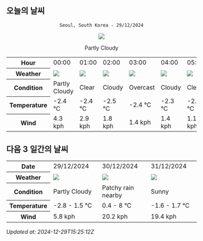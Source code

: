 ## 오늘의 날씨
<div align="center">

`Seoul, South Korea - 29/12/2024`

<img src="https://cdn.weatherapi.com/weather/64x64/day/116.png"/>

Partly Cloudy 

</div>


<table>
    <tr>
        <th>Hour</th>
        <td>00:00</td><td>01:00</td><td>02:00</td><td>03:00</td><td>04:00</td><td>05:00</td><td>06:00</td><td>07:00</td><td>08:00</td><td>09:00</td><td>10:00</td><td>11:00</td><td>12:00</td><td>13:00</td><td>14:00</td><td>15:00</td><td>16:00</td><td>17:00</td><td>18:00</td><td>19:00</td><td>20:00</td><td>21:00</td><td>22:00</td><td>23:00</td>
    </tr>
    <tr>
        <th>Weather</th>
        <td><img src="https://cdn.weatherapi.com/weather/64x64/night/116.png"></img></td><td><img src="https://cdn.weatherapi.com/weather/64x64/night/113.png"></img></td><td><img src="https://cdn.weatherapi.com/weather/64x64/night/119.png"></img></td><td><img src="https://cdn.weatherapi.com/weather/64x64/night/122.png"></img></td><td><img src="https://cdn.weatherapi.com/weather/64x64/night/119.png"></img></td><td><img src="https://cdn.weatherapi.com/weather/64x64/night/113.png"></img></td><td><img src="https://cdn.weatherapi.com/weather/64x64/night/113.png"></img></td><td><img src="https://cdn.weatherapi.com/weather/64x64/night/113.png"></img></td><td><img src="https://cdn.weatherapi.com/weather/64x64/day/113.png"></img></td><td><img src="https://cdn.weatherapi.com/weather/64x64/day/113.png"></img></td><td><img src="https://cdn.weatherapi.com/weather/64x64/day/113.png"></img></td><td><img src="https://cdn.weatherapi.com/weather/64x64/day/113.png"></img></td><td><img src="https://cdn.weatherapi.com/weather/64x64/day/113.png"></img></td><td><img src="https://cdn.weatherapi.com/weather/64x64/day/113.png"></img></td><td><img src="https://cdn.weatherapi.com/weather/64x64/day/113.png"></img></td><td><img src="https://cdn.weatherapi.com/weather/64x64/day/122.png"></img></td><td><img src="https://cdn.weatherapi.com/weather/64x64/day/122.png"></img></td><td><img src="https://cdn.weatherapi.com/weather/64x64/day/122.png"></img></td><td><img src="https://cdn.weatherapi.com/weather/64x64/night/116.png"></img></td><td><img src="https://cdn.weatherapi.com/weather/64x64/night/116.png"></img></td><td><img src="https://cdn.weatherapi.com/weather/64x64/night/113.png"></img></td><td><img src="https://cdn.weatherapi.com/weather/64x64/night/119.png"></img></td><td><img src="https://cdn.weatherapi.com/weather/64x64/night/122.png"></img></td><td><img src="https://cdn.weatherapi.com/weather/64x64/night/116.png"></img></td>
    </tr>
    <tr>
        <th>Condition</th>
        <td width="200px">Partly Cloudy </td><td width="200px">Clear </td><td width="200px">Cloudy </td><td width="200px">Overcast </td><td width="200px">Cloudy </td><td width="200px">Clear </td><td width="200px">Clear </td><td width="200px">Clear </td><td width="200px">Sunny</td><td width="200px">Sunny</td><td width="200px">Sunny</td><td width="200px">Sunny</td><td width="200px">Sunny</td><td width="200px">Sunny</td><td width="200px">Sunny</td><td width="200px">Overcast </td><td width="200px">Overcast </td><td width="200px">Overcast </td><td width="200px">Partly Cloudy </td><td width="200px">Partly Cloudy </td><td width="200px">Clear </td><td width="200px">Cloudy </td><td width="200px">Overcast </td><td width="200px">Partly cloudy</td>
    </tr>
    <tr>
        <th>Temperature</th>
        <td>-2.4 °C</td><td>-2.4 °C</td><td>-2.5 °C</td><td>-2.4 °C</td><td>-2.3 °C</td><td>-2.4 °C</td><td>-2.7 °C</td><td>-2.7 °C</td><td>-2.8 °C</td><td>-2 °C</td><td>-1 °C</td><td>-0.1 °C</td><td>0.4 °C</td><td>1 °C</td><td>1.4 °C</td><td>1.5 °C</td><td>1.4 °C</td><td>0.6 °C</td><td>0.4 °C</td><td>0.5 °C</td><td>0.1 °C</td><td>-0.3 °C</td><td>-0.3 °C</td><td>0.3 °C</td>
    </tr>
    <tr>
        <th>Wind</th>
        <td>4.3 kph</td><td>2.9 kph</td><td>1.8 kph</td><td>1.4 kph</td><td>1.4 kph</td><td>1.1 kph</td><td>0.7 kph</td><td>0.7 kph</td><td>1.1 kph</td><td>1.1 kph</td><td>2.2 kph</td><td>2.9 kph</td><td>2.9 kph</td><td>3.6 kph</td><td>3.6 kph</td><td>4.3 kph</td><td>2.9 kph</td><td>4.7 kph</td><td>5 kph</td><td>4.7 kph</td><td>5 kph</td><td>5.8 kph</td><td>5.4 kph</td><td>5 kph</td>
    </tr>
</table>


## 다음 3 일간의 날씨


<table>
    <tr>
        <th>Date</th>
        <td>29/12/2024</td><td>30/12/2024</td><td>31/12/2024</td>
    </tr>
    <tr>
        <th>Weather</th>
        <td><img src="https://cdn.weatherapi.com/weather/64x64/day/116.png"/></td><td><img src="https://cdn.weatherapi.com/weather/64x64/day/176.png"/></td><td><img src="https://cdn.weatherapi.com/weather/64x64/day/113.png"/></td>
    </tr>
    <tr>
        <th>Condition</th>
        <td width="200px">Partly Cloudy </td><td width="200px">Patchy rain nearby</td><td width="200px">Sunny</td>
    </tr>
    <tr>
        <th>Temperature</th>
        <td>-2.8 -  1.5 °C</td><td>0.4 -  8 °C</td><td>-1.6 -  1.7 °C</td>
    </tr>
    <tr>
        <th>Wind</th>
        <td>5.8 kph</td><td>20.2 kph</td><td>19.4 kph</td>
    </tr>
</table>


*Updated at: 2024-12-29T15:25:12Z*
